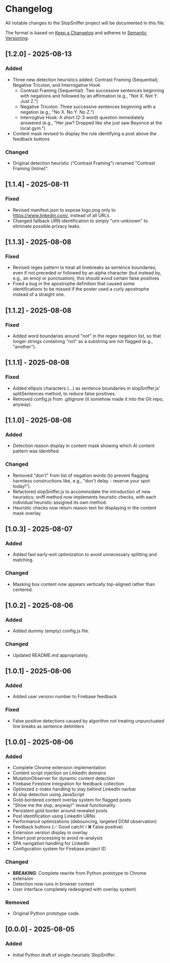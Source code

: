 # Changelog

All notable changes to the SlopSniffer project will be documented in this file.

The format is based on [Keep a Changelog](https://keepachangelog.com/en/1.1.0/) and adheres to [Semantic Versioning](https://semver.org/).

## [1.2.0] - 2025-08-13
### Added
- Three new detection heuristics added: Contrast Framing (Sequential), Negative Tricolon, and Interrogative Hook
  - Contrast Framing (Sequential): Two successive sentences beginning with negations and followed by an affirmation (e.g., "Not X. Not Y. Just Z.")
  - Negative Tricolon: Three successive sentences beginning with a negation (e.g., "No X. No Y. No Z.")
  - Interrogtive Hook: A short (2-3 word) question immediately answered (e.g., "Her jaw? Dropped like she just saw Beyonce at the local gym.")
- Content mask revised to display the rule identifying a post above the feedback buttons

### Changed
- Original detection heuristic ("Contrast Framing") renamed "Contrast Framing (Inline)".


## [1.1.4] - 2025-08-11
### Fixed
- Revised manifest.json to expose logo.png only to https://www.linkedin.com/, instead of all URLs.
- Changed fallback URN identification to simply "urn-unknown" to eliminate possible privacy leaks.


## [1.1.3] - 2025-08-08
### Fixed
- Revised regex pattern to treat all linebreaks as sentence boundaries, even if not preceded or followed by an alpha character (but instead by, e.g., an emoji or punctuation); this should avoid certain false positives
- Fixed a bug in the apostrophe definition that caused some identifications to be missed if the poster used a curly apostrophe instead of a straight one.


## [1.1.2] - 2025-08-08
### Fixed
- Added word boundaries around "not" in the regex negation list, so that longer strings containing "not" as a substring are not flagged (e.g., "another").


## [1.1.1] - 2025-08-08
### Fixed
- Added ellipsis characters (…) as sentence boundaries in slopSniffer.js' splitSentences method, to reduce false positives.
- Removed config.js from .gitignore (it somehow made it into the Git repo, anyway).


## [1.1.0] - 2025-08-08
### Added
- Detection reason display in content mask showing which AI content pattern was identified.

### Changed
- Removed "don't" from list of negation words (to prevent flagging harmless constructions like, e.g., "don't delay - reserve your spot today!").
- Refactored slopSniffer.js to accommodate the introduction of new heuristics; sniff method now implements heuristic checks, with each individual heuristic assigned its own method.
- Heuristic checks now return reason text for displaying in the content mask overlay.


## [1.0.3] - 2025-08-07
### Added
- Added fast early-exit optimization to avoid unnecessary splitting and matching.

### Changed
- Masking box content now appears vertically top-aligned rather than centered.


## [1.0.2] - 2025-08-06
### Added
- Added dummy (empty) config.js file.

### Changed
- Updated README.md appropriately.

## [1.0.1] - 2025-08-06
### Added
- Added user version number to Firebase feedback

### Fixed
- False positive detections caused by algorithm not treating unpunctuated line breaks as sentence delimiters

## [1.0.0] - 2025-08-06
### Added
- Complete Chrome extension implementation
- Content script injection on LinkedIn domains
- MutationObserver for dynamic content detection
- Firebase Firestore integration for feedback collection
- Optimized z-index handling to stay behind LinkedIn navbar
- AI slop detection using JavaScript
- Gold-bordered content overlay system for flagged posts
- "Show me the slop, anyway!" reveal functionality
- Persistent gold border around revealed posts
- Post identification using LinkedIn URNs
- Performance optimizations (debouncing, targeted DOM observation)
- Feedback buttons (✅ Good catch! / ❌ False positive)
- Extension version display in overlay
- Smart post processing to avoid re-analysis
- SPA navigation handling for LinkedIn
- Configuration system for Firebase project ID

### Changed
- **BREAKING**: Complete rewrite from Python prototype to Chrome extension
- Detection now runs in browser context
- User interface completely redesigned with overlay system\

### Removed
- Original Python prototype code.

## [0.0.0] - 2025-08-05
### Added
- Initial Python draft of single-heuristic SlopSniffer.